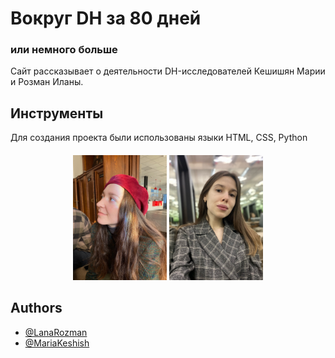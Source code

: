 # Вокруг DH за 80 дней

### или немного больше 

Сайт рассказывает о деятельности DH-исследователей Кешишян Марии и Розман Иланы.

## Инструменты
Для создания проекта были использованы языки HTML, CSS, Python
<h5 align="center"> <img src="static/images/mary.jpeg" height="200"/> <img src="static/images/lana.jpg" height="200"/>

## Authors

- [@LanaRozman](https://github.com/LanaRozman)
- [@MariaKeshish](https://github.com/MariaKeshish)



